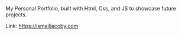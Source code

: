 My Personal Portfolio, built with Html, Css, and JS to showcase future projects.

Link: https://ismailjacoby.com
